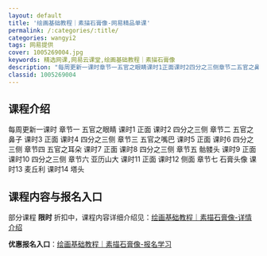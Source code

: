 ```yaml
---
layout: default
title: '绘画基础教程｜素描石膏像-网易精品单课'
permalink: /:categories/:title/
categories: wangyi2
tags: 网易提供
cover: 1005269004.jpg
keywords: 精选网课,网易云课堂,绘画基础教程｜素描石膏像
description: "每周更新一课时章节一五官之眼睛课时1正面课时2四分之三侧章节二五官之鼻子课时3正面课时4四分之三侧章节三五官之嘴巴课时5正面课时6四分之三侧章节四五官之耳朵课时7正面课时8四分之三侧章节五骷"
classid: 1005269004
---
```


## 课程介绍

每周更新一课时
章节一	五官之眼睛
课时1	正面
课时2	四分之三侧
章节二	五官之鼻子
课时3	正面
课时4	四分之三侧
章节三	五官之嘴巴
课时5	正面
课时6	四分之三侧
章节四	五官之耳朵
课时7	正面
课时8	四分之三侧
章节五	骷髅头
课时9	正面
课时10	四分之三侧
章节六	亚历山大
课时11	正面
课时12	侧面
章节七	石膏头像
课时13	麦丘利
课时14	塔头

## 课程内容与报名入口

部分课程 **限时** 折扣中，课程内容详细介绍见：[绘画基础教程｜素描石膏像-详情介绍](https://study.163.com/course/introduction/1005269004.htm?share=1&shareId=1025206652&utm_campaign=share&utm_medium=iphoneShare&utm_source=&utm_u=1025206652)

**优惠报名入口**：[绘画基础教程｜素描石膏像-报名学习](https://study.163.com/course/introduction/1005269004.htm?share=1&shareId=1025206652&utm_campaign=share&utm_medium=iphoneShare&utm_source=&utm_u=1025206652)

